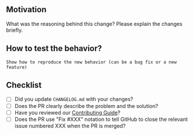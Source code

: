 ## Motivation

What was the reasoning behind this change? Please explain the changes briefly.

## How to test the behavior?
```
Show how to reproduce the new behavior (can be a bug fix or a new feature)
```

## Checklist

- [ ] Did you update `CHANGELOG.md` with your changes?
- [ ] Does the PR clearly describe the problem and the solution?
- [ ] Have you reviewed our [Contributing Guide](https://github.com/hdmf-dev/hdmf-ai/blob/main/docs/CONTRIBUTING.rst)?
- [ ] Does the PR use "Fix #XXX" notation to tell GitHub to close the relevant issue numbered XXX when the PR is merged?